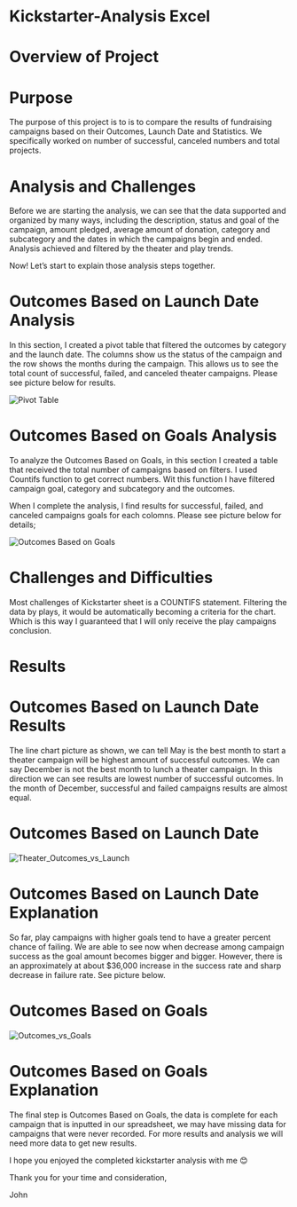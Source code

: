 # Kickstarter-Analysis Excel

# Overview of Project
 
# Purpose
The purpose of this project is to is to compare the results of fundraising campaigns based on their Outcomes, Launch Date and Statistics. We specifically worked on number of successful, canceled numbers and total projects.

# Analysis and Challenges
Before we are starting the analysis, we can see that the data supported and organized by many ways, including the description, status and goal of the campaign, amount pledged, average amount of donation, category and subcategory and the dates in which the campaigns begin and ended. Analysis achieved and filtered by the theater and play trends.

Now! Let’s start to explain those analysis steps together.

# Outcomes Based on Launch Date Analysis
In this section, I created a pivot table that filtered the outcomes by category and the launch date. The columns show us the status of the campaign and the row shows the months during the campaign. This allows us to see the total count of successful, failed, and canceled theater campaigns. Please see picture below for results. 

![Pivot Table](https://user-images.githubusercontent.com/85411967/132788696-633e2bbe-3067-4d64-a12b-8a0af79e785c.png)


# Outcomes Based on Goals Analysis
To analyze the Outcomes Based on Goals, in this section I created a table that received the total number of campaigns based on filters. I used Countifs function to get correct numbers. Wit this function I have filtered campaign goal, category and subcategory and the outcomes.

When I complete the analysis, I find results for successful, failed, and canceled campaigns goals for each colomns. Please see picture below for details;

![Outcomes Based on Goals](https://user-images.githubusercontent.com/85411967/132790342-8a1a7221-a23f-4cd1-a200-f74687b9097b.png)


# Challenges and Difficulties
Most challenges of Kickstarter sheet is a COUNTIFS statement. Filtering the data by plays, it would be automatically becoming a criteria for the chart. Which is this way I guaranteed that I will only receive the play campaigns conclusion.

# Results
# Outcomes Based on Launch Date Results
The line chart picture as shown, we can tell May is the best month to start a theater campaign will be highest amount of successful outcomes.  We can say December is not the best month to lunch a theater campaign. In this direction we can see results are lowest number of successful outcomes.  In the month of December, successful and failed campaigns results are almost equal. 

# Outcomes Based on Launch Date

![Theater_Outcomes_vs_Launch](https://user-images.githubusercontent.com/85411967/132782481-7fd6a84d-611f-477c-af0a-2632d57b96bb.png)


# Outcomes Based on Launch Date Explanation
So far, play campaigns with higher goals tend to have a greater percent chance of failing. We are able to see now when decrease among campaign success as the goal amount becomes bigger and bigger.  However, there is an approximately at about $36,000 increase in the success rate and sharp decrease in failure rate. See picture below.


# Outcomes Based on Goals

![Outcomes_vs_Goals](https://user-images.githubusercontent.com/85411967/132782183-2a4a749b-2f8a-4f46-9818-b48e0027db76.png)

# Outcomes Based on Goals Explanation
The final step is Outcomes Based on Goals, the data is complete for each campaign that is inputted in our spreadsheet, we may have missing data for campaigns that were never recorded. For more results and analysis we will need more data to get new results.

I hope you enjoyed the completed kickstarter analysis with me 😊


Thank you for your time and consideration,

John
